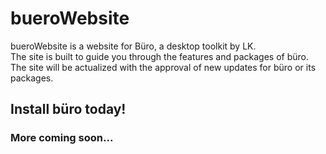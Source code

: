 # bueroWebsite
bueroWebsite is a website for Büro, a desktop toolkit by LK.<br/>
The site is built to guide you through the features and packages of büro.<br/>
The site will be actualized with the approval of new updates for büro or its packages.
## Install büro today!
### More coming soon...